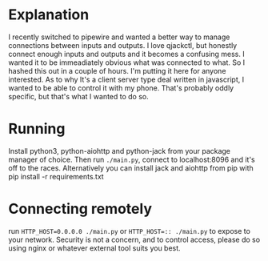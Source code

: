 # Explanation
I recently switched to pipewire and wanted a better way to manage connections between inputs and outputs. I love qjackctl, but honestly connect enough inputs and outputs and it becomes a confusing mess. I wanted it to be immeadiately obvious what was connected to what. So I hashed this out in a couple of hours. I'm putting it here for anyone interested. As to why It's a client server type deal written in javascript, I wanted to be able to control it with my phone. That's probably oddly specific, but that's what I wanted to do so.

# Running
Install python3, python-aiohttp and python-jack from your package manager of choice. Then run `./main.py`, connect to localhost:8096 and it's off to the races. Alternatively you can install jack and aiohttp from pip with pip install -r requirements.txt

# Connecting remotely
run `HTTP_HOST=0.0.0.0 ./main.py` or `HTTP_HOST=:: ./main.py` to expose to your network. Security is not a concern, and to control access, please do so using nginx or whatever external tool suits you best.